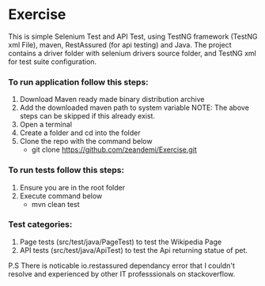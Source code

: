 # Exercise
This is simple Selenium Test and API Test, using TestNG framework (TestNG xml File), maven, RestAssured (for api testing) and Java. The project contains a driver folder with selenium drivers
source folder, and TestNG xml for test suite configuration.


### To run application follow this steps:
 1. Download Maven ready made binary distribution archive
 2. Add the downloaded maven path to system variable 
  NOTE: The above steps can be skipped if this already exist.
 3. Open a terminal
 4. Create a folder and cd into the folder
 5. Clone the repo with the command below
      - git clone https://github.com/zeandemi/Exercise.git  
 
### To run tests follow this steps:
 1. Ensure you are in the root folder
 2. Execute command below 
      -  mvn clean test
 
### Test categories:
 1. Page tests (src/test/java/PageTest) to test the Wikipedia Page
 2. API tests (src/test/java/ApiTest) to test the Api returning statue of pet.
 
 P.S
  There is noticable io.restassured dependancy error that I couldn't resolve and experienced by other IT professsionals on stackoverflow. 
 
